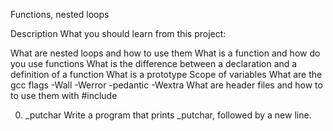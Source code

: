 Functions, nested loops

Description
What you should learn from this project:

What are nested loops and how to use them
What is a function and how do you use functions
What is the difference between a declaration and a definition of a function
What is a prototype
Scope of variables
What are the gcc flags -Wall -Werror -pedantic -Wextra
What are header files and how to to use them with #include

0. _putchar
Write a program that prints _putchar, followed by a new line.

